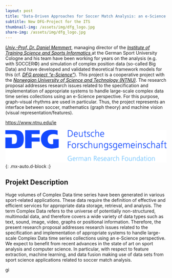 ```yaml
---
layout: post
title: "Data-Driven Approaches for Soccer Match Analysis: an e-Science Perspective"
subtitle: New DFG-Project for the ITS
thumbnail-img: /assets/img/dfg_logo.jpg
share-img: /assets/img/dfg_logo.jpg
---
```

<a href="https://www.dshs-koeln.de/en/visitenkarte/person/univ-prof-dr-daniel-memmert/" style="color:black"><i>Univ.-Prof. Dr. Daniel Memmert</i></a>, managing director of the <a href="https://www.dshs-koeln.de/en/institut-fuer-trainingswissenschaft-und-sportinformatik/" style="color:black"><i>Institute of Training Science and Sports Informatics </i></a>at the German Sport University Cologne and his team have been working for years on the analysis (e.g. with SOCCER©) and simulation of complex position data (so-called Big Data) and have developed and validated theoretical framework models for this (cf. <a href="https://gepris.dfg.de/gepris/projekt/432920202?language=en" style="color:black"><i> DFG project “e-Science”</i></a>). This project is a cooperative project with the <a href="https://www.ntnu.edu/ie" style="color:black"><i>Norwegian University of Science and Technology (NTNU)</i></a>. The research proposal addresses research issues related to the specification and implementation of appropriate systems to handle large-scale complex data time series collections using an e-Science perspective. For this purpose, graph-visual rhythms are used in particular. Thus, the project represents an interface between soccer, mathematics (graph theory) and machine vision (visual representation/features).

https://www.ntnu.edu/ie

[![dfg_logo](../assets/img/dfg_logo.jpg)](https://gepris.dfg.de/gepris/projekt/432920202?language=en){: .mx-auto.d-block :}
 
<h2>Projekt Description</h2>

Huge volumes of Complex Data time series have been generated in various sport-related applications. These data require the definition of effective and efficient services for appropriate data storage, retrieval, and analysis. The term Complex Data refers to the universe of potentially non-structured, multimodal data, and therefore covers a wide variety of data types such as text, sound, image, video, graphs or positional information. Therefore, the present research proposal addresses research issues related to the specification and implementation of appropriate systems to handle large-scale Complex Data time series collections using an e-Science perspective. We expect to benefit from recent advances in the state of art on sport analysis and computer science. In particular, with respect to feature extraction, machine learning, and data fusion making use of data sets from sport science applications related to soccer match analysis.



gi













